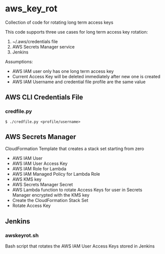 # aws_key_rot
Collection of code for rotating long term access keys

This code supports three use cases for long term access key rotation:
 1. ~/.aws/credentials file
 1. AWS Secrets Manager service
 1. Jenkins
 
Assumptions:
 - AWS IAM user only has one long term access key
 - Current Access Key will be deleted immediately after new one is created
 - AWS IAM Username and credential file profile are the same value
 
 ## AWS CLI Credentials File
 ### credfile.py
 ```
 $ ./credfile.py <profile/username>
 ```
 ## AWS Secrets Manager
 CloudFormation Template that creates a stack set starting from zero
  - AWS IAM User
  - AWS IAM User Access Key
  - AWS IAM Role for Lambda
  - AWS IAM Managed Policy for Lambda Role
  - AWS KMS key
  - AWS Secrets Manager Secret
  - AWS Lambda function to rotate Access Keys for user in Secrets Manager encrypted with the KMS key
  - Create the CloudFormation Stack Set
  - Rotate Access Key
 
 ## Jenkins
 ### awskeyrot.sh
 Bash script that rotates the AWS IAM User Access Keys stored in Jenkins
